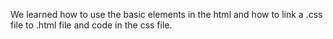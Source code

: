 We learned how to use the basic elements in the html and how to link a .css file to .html file and code in the css file.